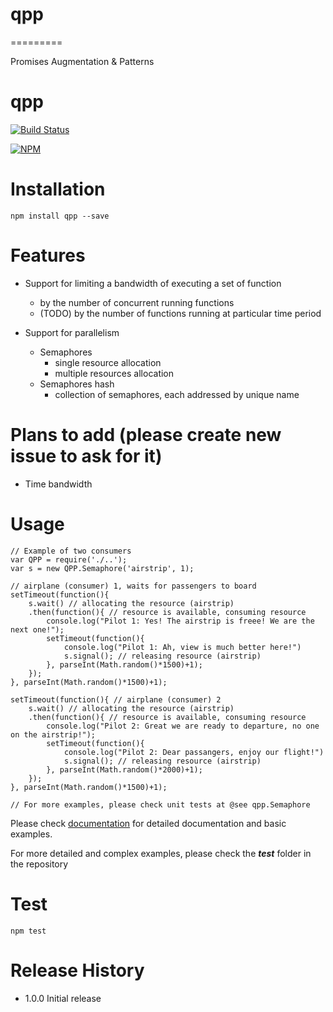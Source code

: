 # qpp

=========

Promises Augmentation &amp; Patterns
# qpp

[![Build Status](https://travis-ci.org/mprinc/qpp.svg)](https://travis-ci.org/mprinc/qpp)

[![NPM](https://nodei.co/npm/qpp.png?downloads=true&stars=true)](https://nodei.co/npm/qpp/)

# Installation
	npm install qpp --save

# Features

* Support for limiting a bandwidth of executing a set of function
	* by the number of concurrent running functions
	* (TODO) by the number of functions running at particular time period

* Support for parallelism
	* Semaphores
		* single resource allocation
		* multiple resources allocation
	* Semaphores hash
		* collection of semaphores, each addressed by unique name

# Plans to add (please create new issue to ask for it)
* Time bandwidth

# Usage

```
// Example of two consumers
var QPP = require('./..');
var s = new QPP.Semaphore('airstrip', 1);

// airplane (consumer) 1, waits for passengers to board
setTimeout(function(){
	s.wait() // allocating the resource (airstrip)
	.then(function(){ // resource is available, consuming resource
		console.log("Pilot 1: Yes! The airstrip is freee! We are the next one!");
		setTimeout(function(){
			console.log("Pilot 1: Ah, view is much better here!")
			s.signal(); // releasing resource (airstrip)
		}, parseInt(Math.random()*1500)+1);
	});
}, parseInt(Math.random()*1500)+1);

setTimeout(function(){ // airplane (consumer) 2
	s.wait() // allocating the resource (airstrip)
	.then(function(){ // resource is available, consuming resource
		console.log("Pilot 2: Great we are ready to departure, no one on the airstrip!");
		setTimeout(function(){
			console.log("Pilot 2: Dear passangers, enjoy our flight!")
			s.signal(); // releasing resource (airstrip)
		}, parseInt(Math.random()*2000)+1);
	});
}, parseInt(Math.random()*1500)+1);

// For more examples, please check unit tests at @see qpp.Semaphore
```

Please check [documentation](http://mprinc.github.io/qpp/ "QPP Documentation") for detailed documentation and basic examples.

For more detailed and complex examples, please check the ***test*** folder in the repository

# Test
	npm test

# Release History
* 1.0.0 Initial release